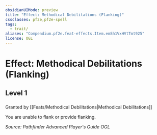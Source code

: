 ```yaml
---
obsidianUIMode: preview
title: "Effect: Methodical Debilitations (Flanking)"
cssclasses: pf2e,pf2e-spell
tags:
  - trait/
aliases: "Compendium.pf2e.feat-effects.Item.emSh1VxHVtTmt925"
license: OGL
---
```

# Effect: Methodical Debilitations (Flanking)
## Level 1
### 






Granted by [[Feats/Methodical Debilitations|Methodical Debilitations]]

You are unable to flank or provide flanking.

*Source: Pathfinder Advanced Player's Guide*
*OGL*